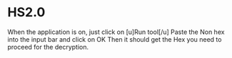 # HS2.0
When the application  is on, just click on [u]Run tool[/u]
Paste the Non hex into the input bar and click on OK
Then it should get the Hex you need to proceed for the decryption.
